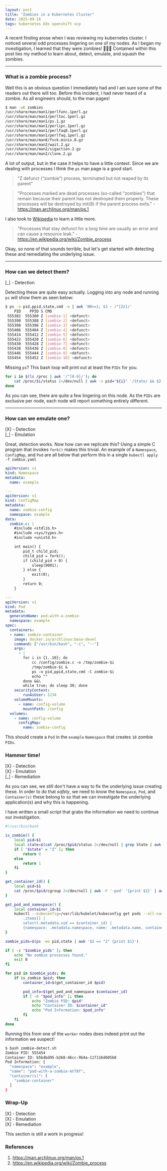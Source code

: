 ```yaml
---
layout: post
title: "Zombies in a Kubernetes Cluster"
date: 2025-09-16
tags: kubernetes k8s openshift ocp
---
```


A recent finding arose when I was reviewing my kubernetes cluster. I noticed several odd processes lingering on one of my nodes. As I began my investigation, I learned that they were zombies! 🧟🧟🧟 Contained within this post lies my method to learn about, detect, emulate, and squash the zombies.

---
### What is a zombie process?
Well this is an obvious question I immediately had and I am sure some of the readers out there will too. Before this incident, I had never heard of a zombie. As all engineers should, to the man pages!

```bash
$ man -wK zombies
/usr/share/man/man1/perlfunc.1perl.gz
/usr/share/man/man1/perltoc.1perl.gz
/usr/share/man/man1/ps.1.gz
/usr/share/man/man1/perlipc.1perl.gz
/usr/share/man/man1/perlfaq8.1perl.gz
/usr/share/man/man1/perlfaq.1perl.gz
/usr/share/man/man8/fsck.minix.8.gz
/usr/share/man/man2/wait.2.gz
/usr/share/man/man2/sigaction.2.gz
/usr/share/man/man2/clone.2.gz
```

A lot of output, but in the case it helps to have a little context. Since we are dealing with processes I think the `ps` man page is a good start.

> "Z 	defunct (“zombie”) process, terminated but not reaped by its parent"

> "Processes marked <defunct> are dead processes (so-called "zombies") that remain because their parent has not destroyed them properly. These processes will be destroyed by init(8) if the parent process exits." - https://man.archlinux.org/man/ps.1

I also took to [Wikipedia](https://en.wikipedia.org/wiki/Zombie_process) to learn a little more.
> "Processes that stay defunct for a long time are usually an error and can cause a resource leak." - https://en.wikipedia.org/wiki/Zombie_process

Okay, so none of that sounds terrible, but let's get started with detecting these and remediating the underlying issue.

---
### How can we detect them?
[_] - Detection

Detecting these are quite easy actually. Logging into any node and running `ps` will show them as seen below:

```bash
$ ps -o pid,ppid,state,cmd -e | awk 'NR==1; $3 ~ /^[Zz]/'
    PID    PPID S CMD
 555382  555380 Z [zombie-1] <defunct>
 555390  555388 Z [zombie-2] <defunct>
 555398  555396 Z [zombie-3] <defunct>
 555406  555404 Z [zombie-4] <defunct>
 555414  555412 Z [zombie-5] <defunct>
 555422  555420 Z [zombie-6] <defunct>
 555430  555428 Z [zombie-7] <defunct>
 555438  555436 Z [zombie-8] <defunct>
 555446  555444 Z [zombie-9] <defunct>
 555454  555452 Z [zombie-10] <defunct>
```

Missing `ps`? This bash loop will print out at least the `PIDs` for you.
```bash
for i in $(ls /proc | awk '/^[0-9]/'); do
    cat /proc/$i/status 2>/dev/null | awk -v pid="${i}" '/State/ && $2 ~ "[Zz]" {print pid " "$2}'
done
```

As you can see, there are quite a few lingering on this node. As the `PIDs` are exclusive per node, each node will report something entirely different.

---
### How can we emulate one?
[X] - Detection  
[_] - Emulation

Great, detection works. Now how can we replicate this? Using a simple C program that invokes `fork()` makes this trivial. An example of a `Namespace`, `ConfigMap`, and `Pod` are all below that perform this in a single `kubectl apply -f zombie.yaml`

```yaml
apiVersion: v1
kind: Namespace
metadata:
  name: example

---
apiVersion: v1
kind: ConfigMap
metadata:
  name: zombie-config
  namespace: example
data:
  zombie.c: |
    #include <stdlib.h>
    #include <sys/types.h>
    #include <unistd.h>

    int main() {
        pid_t child_pid;
        child_pid = fork();
        if (child_pid > 0) {
            sleep(9001);
        } else {
            exit(0);
        }
        return 0;
    }

---
apiVersion: v1
kind: Pod
metadata:
  generateName: pod-with-a-zombie-
  namespace: example
spec:
  containers:
  - name: zombie-container
    image: docker.io/archlinux:base-devel
    command: ["/usr/bin/bash", "-c", "--"]
    args:
      - |
        for i in {1..10}; do
            cc /config/zombie.c -o /tmp/zombie-$i
            /tmp/zombie-$i &
            ps -o pid,ppid,state,cmd -C zombie-$i
            echo ""
        done &&\
        while true; do sleep 30; done
    securityContext:
        runAsUser: 1234
    volumeMounts:
      - name: config-volume
        mountPath: /config
  volumes:
    - name: config-volume
      configMap:
        name: zombie-config
```
This should create a `Pod` in the `example` `Namespace` that creates `10` zombie `PIDs`.

### Hammer time!
[X] - Detection  
[X] - Emulation  
[_] - Remediation

As you can see, we still don't have a way to fix the underlying issue creating these. In order to do that *safely*, we need to know the `Namespace`, `Pod`, and `Container(s)` these belong to so that we can investigate the underlying application(s) and why this is happening.

I have written a small script that grabs the information we need to continue our investigation.
```bash
#!/usr/bin/bash

is_zombie() {
    local pid=$1
    local state=$(cat /proc/$pid/status 2>/dev/null | grep State | awk '{print $2}')
    if [ "$state" = "Z" ]; then
        return 0
    else
        return 1
    fi
}

get_container_id() {
    local pid=$1
    cat /proc/$pid/cgroup 2>/dev/null | awk -F '-pod' '{print $2}' | awk -F '.slice' '{print $1}' | sed -e 's/_/-/g'
}

get_pod_and_namespace() {
    local container_id=$1
    kubectl --kubeconfig=/var/lib/kubelet/kubeconfig get pods --all-namespaces -o json | jq -r --arg container_id "$container_id" '
        .items[] | 
        select(.metadata.uid == $container_id) | 
        {namespace: .metadata.namespace, name: .metadata.name, container(s): [.spec.containers[].name]}'
}

zombie_pids=$(ps -eo pid,state | awk '$2 == "Z" {print $1}')

if [ -z "$zombie_pids" ]; then
    echo "No zombie processes found."
    exit 0
fi

for pid in $zombie_pids; do
    if is_zombie $pid; then
        container_id=$(get_container_id $pid)

        pod_info=$(get_pod_and_namespace $container_id)
        if [ -n "$pod_info" ]; then
            echo "Zombie PID: $pid"
            echo "Container ID: $container_id"
            echo "Pod Information: $pod_info"
        fi
    fi
done
```

Running this from one of the `worker` nodes does indeed print out the information we suspect!
```bash
$ bash zombie-detect.sh
Zombie PID: 555454
Container ID: b5b4bd95-b268-46cc-9b4a-11f116d605b0
Pod Information: {
  "namespace": "example",
  "name": "pod-with-a-zombie-mtf8f",
  "container(s)": [
    "zombie-container"
  ]
}
```

### Wrap-Up
[X] - Detection  
[X] - Emulation  
[X] - Remediation

This section is still a work in progress!

### References
1. https://man.archlinux.org/man/ps.1
2. https://en.wikipedia.org/wiki/Zombie_process
